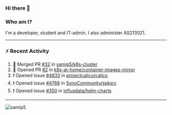 ### Hi there 👋

### Who am I?
I'm a developer, student and IT-admin. I also administer AS213021.

---
### :zap: Recent Activity
<!--START_SECTION:activity-->
1. 🎉 Merged PR [#32](https://github.com/samip5/k8s-cluster/pull/32) in [samip5/k8s-cluster](https://github.com/samip5/k8s-cluster)
2. 💪 Opened PR [#2](https://github.com/k8s-at-home/container-images-mirror/pull/2) in [k8s-at-home/container-images-mirror](https://github.com/k8s-at-home/container-images-mirror)
3. ❗️ Opened issue [#4833](https://github.com/projectcalico/calico/issues/4833) in [projectcalico/calico](https://github.com/projectcalico/calico)
4. ❗️ Opened issue [#4768](https://github.com/SynoCommunity/spksrc/issues/4768) in [SynoCommunity/spksrc](https://github.com/SynoCommunity/spksrc)
5. ❗️ Opened issue [#350](https://github.com/influxdata/helm-charts/issues/350) in [influxdata/helm-charts](https://github.com/influxdata/helm-charts)
<!--END_SECTION:activity-->
---

<img align="center" src="https://github-readme-stats.vercel.app/api?username=samip5&show_icons=true" alt="samip5" />
